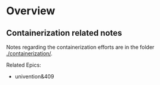 # Overview


## Containerization related notes

Notes regarding the containerization efforts are in the folder
[./containerization/](./containerization/).

Related Epics:

- univention&409
